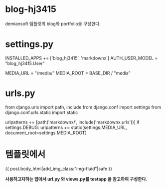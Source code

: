 # blog-hj3415

demiansoft 템플릿의 blog와 portfolio을 구성한다.

# settings.py
INSTALLED_APPS += ['blog_hj3415', 'markdownx']
AUTH_USER_MODEL = "blog_hj3415.User"

MEDIA_URL = "/media/"
MEDIA_ROOT = BASE_DIR / "media"

# urls.py
from django.urls import path, include
from django.conf import settings
from django.conf.urls.static import static

urlpatterns += [path('markdownx/', include('markdownx.urls'))]
if settings.DEBUG:
    urlpatterns += static(settings.MEDIA_URL, document_root=settings.MEDIA_ROOT)

# 템플릿에서
<div>{{ post.body_html|add_img_class:"img-fluid"|safe }}</div>


**사용하고자하는 앱에서 url.py 와 views.py를 testapp 을 참고하여 구성한다.**